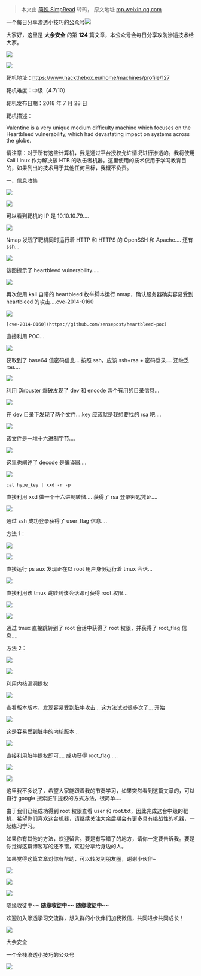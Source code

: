 > 本文由 [简悦 SimpRead](http://ksria.com/simpread/) 转码， 原文地址 [mp.weixin.qq.com](https://mp.weixin.qq.com/s/fChikBMv-Gfvghr4DnPx5A)

一个每日分享渗透小技巧的公众号![](https://mmbiz.qpic.cn/mmbiz_png/O7dWXt4o5KPTQKiaXksbZia7PmHLPX2vnCWsznInTj3b9TFYtTDIYG6lDGJZYYSv72NsVWF24Kjlo4MT29tEOQSg/640?wx_fmt=png)

  

  

大家好，这里是 **大余安全** 的第 **124** 篇文章，本公众号会每日分享攻防渗透技术给大家。

![](https://mmbiz.qpic.cn/mmbiz_png/TaLibElTFqBjNpYLEVorsaLMeHScCZR2CQcXF4QQuCmtUwOYTolRMZkXEOKJKKHnrJNjWo2g0h75l4aweJQQwAQ/640?wx_fmt=png)

![](https://mmbiz.qpic.cn/mmbiz_png/4wW5pibnKd0rib9mFlhgF2CWl6ibhJn9yNL1gIWU97JjNekJGTgEZ9wjNgOhiaqibaxPYfJnUKVHnMM9JHthC6kj1Ew/640?wx_fmt=png)

靶机地址：https://www.hackthebox.eu/home/machines/profile/127

靶机难度：中级（4.7/10）

靶机发布日期：2018 年 7 月 28 日

靶机描述：

Valentine is a very unique medium difficulty machine which focuses on the Heartbleed vulnerability, which had devastating impact on systems across the globe.

请注意：对于所有这些计算机，我是通过平台授权允许情况进行渗透的。我将使用 Kali Linux 作为解决该 HTB 的攻击者机器。这里使用的技术仅用于学习教育目的，如果列出的技术用于其他任何目标，我概不负责。

一、信息收集

![](https://mmbiz.qpic.cn/mmbiz_png/Clq0o4fE5u6X5A1maTmqcvtEibdrsDO41kZPibRCHsX3Koj69GFK2qOyPwdcrgcDkHklrdJzBCiaQPuMVe11oSYHA/640?wx_fmt=png)

![](https://mmbiz.qpic.cn/mmbiz_png/O7dWXt4o5KNC4IKV7vjEkfcicNbLOLP3CvwBwuJ5iaIuKRdhotaw2e3n2t3XzbjKYkLh6zErKz9DaftB4csSXxGQ/640?wx_fmt=png)

可以看到靶机的 IP 是 10.10.10.79....

![](https://mmbiz.qpic.cn/mmbiz_png/O7dWXt4o5KNC4IKV7vjEkfcicNbLOLP3CS0VdmIr0FiaUKt6ws6OeEULXBO8weuSuUvdHF3U4HEezKhtaADrDtDg/640?wx_fmt=png)

Nmap 发现了靶机同时运行着 HTTP 和 HTTPS 的 OpenSSH 和 Apache.... 还有 ssh...

![](https://mmbiz.qpic.cn/mmbiz_png/O7dWXt4o5KNC4IKV7vjEkfcicNbLOLP3CQicDUicvp0GLfPxwHMy6ickDDU2292ViaMgMR5AiaHvCqq7C7s2nsANibvGw/640?wx_fmt=png)

该图提示了 heartbleed vulnerability.....

![](https://mmbiz.qpic.cn/mmbiz_png/O7dWXt4o5KNC4IKV7vjEkfcicNbLOLP3CmEty7PpugYJ6ia2r54BZuaX69IvPMyxOVRxpCiaVvmCL8ibiczUSudR4XA/640?wx_fmt=png)

再次使用 kali 自带的 heartbleed 枚举脚本运行 nmap，确认服务器确实容易受到 heartbleed 的攻击....cve-2014-0160

![](https://mmbiz.qpic.cn/mmbiz_png/O7dWXt4o5KNC4IKV7vjEkfcicNbLOLP3COibXYahatGnjrdDco3g1zB10dGKSibAkImcfyibmKcVaiakg47CIBl7xAw/640?wx_fmt=png)

```
[cve-2014-0160](https://github.com/sensepost/heartbleed-poc)
```

直接利用 POC...

![](https://mmbiz.qpic.cn/mmbiz_png/O7dWXt4o5KNC4IKV7vjEkfcicNbLOLP3Cx8enzHJowDB23MxPc3D15EIOTT8ABTiaUjsxAIMnBTMb0qRI6ictiaUpA/640?wx_fmt=png)

获取到了 base64 值密码信息... 按照 ssh，应该 ssh+rsa + 密码登录.... 还缺乏 rsa....

![](https://mmbiz.qpic.cn/mmbiz_png/O7dWXt4o5KNC4IKV7vjEkfcicNbLOLP3CwQAYcWQNC5RVksHET3eiazqwnlmhJRrd3ZOXjUAibCqtFfyia14TYdiaIg/640?wx_fmt=png)

利用 Dirbuster 爆破发现了 dev 和 encode 两个有用的目录信息...

![](https://mmbiz.qpic.cn/mmbiz_png/O7dWXt4o5KNC4IKV7vjEkfcicNbLOLP3CqNMxUUKiaf280OmVT3kqLjolicNPib2TSicDnEXAXJhlrjr950QCPRo8ibw/640?wx_fmt=png)

在 dev 目录下发现了两个文件....key 应该就是我想要找的 rsa 吧....

![](https://mmbiz.qpic.cn/mmbiz_png/O7dWXt4o5KNC4IKV7vjEkfcicNbLOLP3CkvuTe3oq7oA62zfkSgVwMxdbtyHcib0BSTyxx16JZ4RdoVfhe4KAVHA/640?wx_fmt=png)

该文件是一堆十六进制字节....

![](https://mmbiz.qpic.cn/mmbiz_png/O7dWXt4o5KNC4IKV7vjEkfcicNbLOLP3CjLRuPaiahD2iaNNkR2yRp9l3pjb8KtEuxyNOiaz8HgdS7EWLSnQG7JR3A/640?wx_fmt=png)

这里也阐述了 decode 是编译器....

![](https://mmbiz.qpic.cn/mmbiz_png/O7dWXt4o5KNC4IKV7vjEkfcicNbLOLP3Cx3FCibugJ1Mo7NPI7Y34WHzTEjNOMB0TFcwaNJC7MByA8LgPHVOIDXg/640?wx_fmt=png)

```
cat hype_key | xxd -r -p
```

直接利用 xxd 做一个十六进制转储.... 获得了 rsa 登录密匙凭证....

![](https://mmbiz.qpic.cn/mmbiz_png/O7dWXt4o5KNC4IKV7vjEkfcicNbLOLP3C7B4DVlJqyTmCfXVVfibsicQWXPO8TU4v2FrUlI6F091MrRKr0Y8KXczA/640?wx_fmt=png)

通过 ssh 成功登录获得了 user_flag 信息....

方法 1：

![](https://mmbiz.qpic.cn/mmbiz_png/xm4F2hYetPjEQESs45UQXRGBy3wswtHDWMZz77ibhszjBEbNjYqjTeF5Oiabq6YwXD7bWyT7xPAPcTPnasSXbSkA/640?wx_fmt=png)

![](https://mmbiz.qpic.cn/mmbiz_png/ZkKbicS7g7ZHYZnHJIaEIGnCFUcfEpoZzbNbicBMkmZsoicIR4wRS4gabRwDEkG2qXlDxM2mJPI62cpq1pM3Alm5w/640?wx_fmt=png)

直接运行 ps aux 发现正在以 root 用户身份运行着 tmux 会话...

![](https://mmbiz.qpic.cn/mmbiz_png/O7dWXt4o5KNC4IKV7vjEkfcicNbLOLP3CHHam9zPhrMribRNI8JQHicicRHdqq5J0QAzcznLkicYkrxOX3aBHj1fq4Q/640?wx_fmt=png)

直接利用该 tmux 跳转到该会话即可获得 root 权限...

![](https://mmbiz.qpic.cn/mmbiz_png/O7dWXt4o5KNC4IKV7vjEkfcicNbLOLP3CjI9ygoMsQb1OXsaeKg9q4iaQvOSDG829jicv6BRa4iaANN6MUkL8DQdibw/640?wx_fmt=png)

![](https://mmbiz.qpic.cn/mmbiz_png/O7dWXt4o5KNC4IKV7vjEkfcicNbLOLP3ClibfmIXibcMVAwsk7FFlqYOLqiaP3g1JmeUc7FuoVSb0JMFG5N9aCujBg/640?wx_fmt=png)

通过 tmux 直接跳转到了 root 会话中获得了 root 权限，并获得了 root_flag 信息....

方法 2：

![](https://mmbiz.qpic.cn/mmbiz_png/xm4F2hYetPjEQESs45UQXRGBy3wswtHDWMZz77ibhszjBEbNjYqjTeF5Oiabq6YwXD7bWyT7xPAPcTPnasSXbSkA/640?wx_fmt=png)

![](https://mmbiz.qpic.cn/mmbiz_png/ZkKbicS7g7ZHYZnHJIaEIGnCFUcfEpoZzbNbicBMkmZsoicIR4wRS4gabRwDEkG2qXlDxM2mJPI62cpq1pM3Alm5w/640?wx_fmt=png)

利用内核漏洞提权

![](https://mmbiz.qpic.cn/mmbiz_png/O7dWXt4o5KNC4IKV7vjEkfcicNbLOLP3C6hKnmUnUxl7dLHNfWfr4reCMUIu079ReRUq4FhKTUiacicuO9ZXxYh8g/640?wx_fmt=png)

查看版本版本，发现容易受到脏牛攻击... 这方法试过很多次了... 开始

![](https://mmbiz.qpic.cn/mmbiz_png/O7dWXt4o5KNC4IKV7vjEkfcicNbLOLP3CnQQ4J1KiaHOxN4oDacicLkiawWkoX4NQxaOmiaXEn7oYkPRibHlFuYMliacA/640?wx_fmt=png)

这是容易受到脏牛的内核版本...

![](https://mmbiz.qpic.cn/mmbiz_png/O7dWXt4o5KNC4IKV7vjEkfcicNbLOLP3C2Xl4wM7x7YvLF805cd7Uc8d01bQN56dKrsbZ6MSoZGfdxO1lmZMWVA/640?wx_fmt=png)

直接利用脏牛提权即可.... 成功获得 root_flag.....

![](https://mmbiz.qpic.cn/mmbiz_png/TaLibElTFqBjNpYLEVorsaLMeHScCZR2CQcXF4QQuCmtUwOYTolRMZkXEOKJKKHnrJNjWo2g0h75l4aweJQQwAQ/640?wx_fmt=png)

![](https://mmbiz.qpic.cn/mmbiz_png/4wW5pibnKd0rib9mFlhgF2CWl6ibhJn9yNL1gIWU97JjNekJGTgEZ9wjNgOhiaqibaxPYfJnUKVHnMM9JHthC6kj1Ew/640?wx_fmt=png)

这里我不多说了，希望大家能跟着我的节奏学习，如果突然看到这篇文章的，可以自行 google 搜索脏牛提权的方式方法，很简单....

由于我们已经成功得到 root 权限查看 user 和 root.txt，因此完成这台中级的靶机，希望你们喜欢这台机器，请继续关注大余后期会有更多具有挑战性的机器，一起练习学习。

如果你有其他的方法，欢迎留言。要是有写错了的地方，请你一定要告诉我。要是你觉得这篇博客写的还不错，欢迎分享给身边的人。

如果觉得这篇文章对你有帮助，可以转发到朋友圈，谢谢小伙伴~

![](https://mmbiz.qpic.cn/mmbiz_png/c5xrRn4430AnqkfAJc38Vpnc5XiaADLTjiciciaibYU4EHw3Nuh7YMtuB0hz3sb8Em9iatt5skAsibuuysPLdLY5LtWOw/640?wx_fmt=png)

![](https://mmbiz.qpic.cn/mmbiz_png/p3lIbvldZiabdI5iaCb3icRhtygUuo2sp6Hcdq0ANlpy5W3gL628uq032jsoVnGnl6HdGrgDXjfazFtkp6IInibDdQ/640?wx_fmt=png)

![](https://mmbiz.qpic.cn/mmbiz_png/O7dWXt4o5KPqjaFWwyrrhiciahSpOibxqKvSIFX0iaPcG00CjYIwQDwIDeIicmFMlOVNyhWYVSE8pJK566UK3YOUNWQ/640?wx_fmt=png)

随缘收徒中~~ **随缘收徒中~~** **随缘收徒中~~**

欢迎加入渗透学习交流群，想入群的小伙伴们加我微信，共同进步共同成长！

![](https://mmbiz.qpic.cn/mmbiz_png/ndicuTO22p6ibN1yF91ZicoggaJJZX3vQ77Vhx81O5GRyfuQoBRjpaUyLOErsSo8PwNYlT1XzZ6fbwQuXBRKf4j3Q/640?wx_fmt=png)  

大余安全

一个全栈渗透小技巧的公众号

![](https://mmbiz.qpic.cn/mmbiz_png/O7dWXt4o5KPTQKiaXksbZia7PmHLPX2vnCSsnsc7MHh257oYRic1MOT8qibABNUEnTq9DUL7QBwnS52EheJf4m8iaTQ/640?wx_fmt=png)